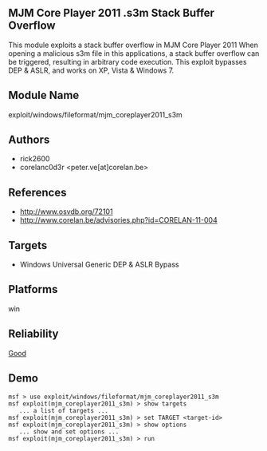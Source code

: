 ## MJM Core Player 2011 .s3m Stack Buffer Overflow

This module exploits a stack buffer overflow in MJM Core 
Player 2011 When opening a malicious s3m file in this 
applications, a stack buffer overflow can be triggered, 
resulting in arbitrary code execution. This exploit bypasses 
DEP & ASLR, and works on XP, Vista & Windows 7.


## Module Name
exploit/windows/fileformat/mjm_coreplayer2011_s3m

## Authors
* rick2600
* corelanc0d3r <peter.ve[at]corelan.be>


## References
* http://www.osvdb.org/72101
* http://www.corelan.be/advisories.php?id=CORELAN-11-004



## Targets
* Windows Universal Generic DEP & ASLR Bypass


## Platforms
win

## Reliability
[Good](https://github.com/rapid7/metasploit-framework/wiki/Exploit-Ranking)

## Demo

```
msf > use exploit/windows/fileformat/mjm_coreplayer2011_s3m
msf exploit(mjm_coreplayer2011_s3m) > show targets
   ... a list of targets ...
msf exploit(mjm_coreplayer2011_s3m) > set TARGET <target-id>
msf exploit(mjm_coreplayer2011_s3m) > show options
   ... show and set options ...
msf exploit(mjm_coreplayer2011_s3m) > run
```
    
    